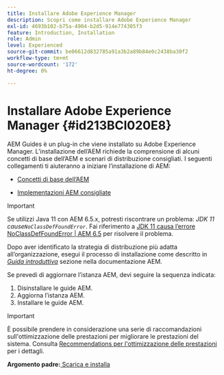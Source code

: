 ```yaml
---
title: Installare Adobe Experience Manager
description: Scopri come installare Adobe Experience Manager
exl-id: 4693b102-b75a-4904-b2d5-914e774305f3
feature: Introduction, Installation
role: Admin
level: Experienced
source-git-commit: be06612d832785a91a3b2a89b84e0c2438ba30f2
workflow-type: tm+mt
source-wordcount: '172'
ht-degree: 0%

---
```


# Installare Adobe Experience Manager {#id213BCI020E8}

AEM Guides è un plug-in che viene installato su Adobe Experience Manager. L’installazione dell’AEM richiede la comprensione di alcuni concetti di base dell’AEM e scenari di distribuzione consigliati. I seguenti collegamenti ti aiuteranno a iniziare l’installazione di AEM:

- [Concetti di base dell’AEM](https://helpx.adobe.com/experience-manager/6-5/sites/deploying/using/deploy.html#BasicConcepts)

- [Implementazioni AEM consigliate](https://helpx.adobe.com/experience-manager/6-5/sites/deploying/using/recommended-deploys.html)


>[!IMPORTANT]
>
> Se utilizzi Java 11 con AEM 6.5.x, potresti riscontrare un problema: *JDK 11 cause`NoClassDefFoundError`*. Fai riferimento a [JDK 11 causa l’errore NoClassDefFoundError \| AEM 6.5](https://helpx.adobe.com/experience-manager/kb/jdk-11-causes-noclassdeffounderror---aem-6-5.html) per risolvere il problema.

Dopo aver identificato la strategia di distribuzione più adatta all’organizzazione, esegui il processo di installazione come descritto in *[Guida introduttiva](https://helpx.adobe.com/experience-manager/6-5/sites/deploying/using/deploy.html#GettingStarted)* sezione nella documentazione AEM.

Se prevedi di aggiornare l’istanza AEM, devi seguire la sequenza indicata:

1. Disinstallare le guide AEM.
1. Aggiorna l’istanza AEM.
1. Installare le guide AEM.

>[!IMPORTANT]
>
> È possibile prendere in considerazione una serie di raccomandazioni sull&#39;ottimizzazione delle prestazioni per migliorare le prestazioni del sistema. Consulta [Recommendations per l&#39;ottimizzazione delle prestazioni](download-install-recommend-perf-optimiz.md#) per i dettagli.

**Argomento padre:**[ Scarica e installa](download-install.md)
